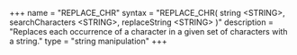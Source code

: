 +++
name = "REPLACE_CHR"
syntax = "REPLACE_CHR( string &lt;STRING&gt;, searchCharacters &lt;STRING&gt;, replaceString &lt;STRING&gt; )"
description = "Replaces each occurrence of a character in a given set of characters with a string."
type = "string manipulation"
+++


